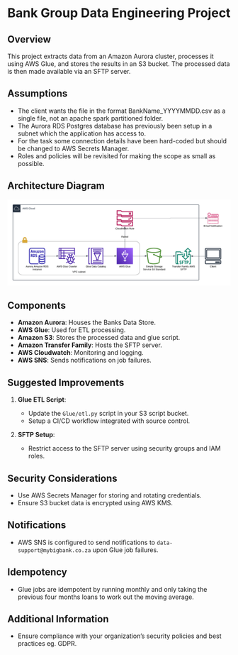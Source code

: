 # Bank Group Data Engineering Project

## Overview

This project extracts data from an Amazon Aurora cluster, processes it using AWS Glue, and stores the results in an S3 bucket. The processed data is then made available via an SFTP server.

## Assumptions

- The client wants the file in the format BankName_YYYYMMDD.csv as a single file, not an apache spark partitioned folder.
- The Aurora RDS Postgres database has previously been setup in a subnet which the application has access to.
- For the task some connection details have been hard-coded but should be changed to AWS Secrets Manager.
- Roles and policies will be revisited for making the scope as small as possible.

## Architecture Diagram

![Architecture Diagram](banks_teraflow_system_architecture.png)

## Components

- **Amazon Aurora**: Houses the Banks Data Store.
- **AWS Glue**: Used for ETL processing.
- **Amazon S3**: Stores the processed data and glue script.
- **Amazon Transfer Family**: Hosts the SFTP server.
- **AWS Cloudwatch**: Monitoring and logging.
- **AWS SNS**: Sends notifications on job failures.

## Suggested Improvements

1. **Glue ETL Script**:

   - Update the `Glue/etl.py` script in your S3 script bucket.
   - Setup a CI/CD workflow integrated with source control.

2. **SFTP Setup**:
   - Restrict access to the SFTP server using security groups and IAM roles.

## Security Considerations

- Use AWS Secrets Manager for storing and rotating credentials.
- Ensure S3 bucket data is encrypted using AWS KMS.

## Notifications

- AWS SNS is configured to send notifications to `data-support@mybigbank.co.za` upon Glue job failures.

## Idempotency

- Glue jobs are idempotent by running monthly and only taking the previous four months loans to work out the moving average.

## Additional Information

- Ensure compliance with your organization’s security policies and best practices eg. GDPR.
